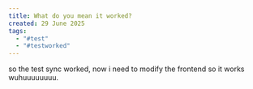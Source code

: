 ```yaml
---
title: What do you mean it worked?
created: 29 June 2025
tags:
  - "#test"
  - "#testworked"
---
```

so the test sync worked, now i need to modify the frontend so it works wuhuuuuuuuu.